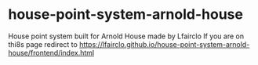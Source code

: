 # house-point-system-arnold-house
House point system built for Arnold House made by Lfairclo
If you are on thi8s page redirect to https://lfairclo.github.io/house-point-system-arnold-house/frontend/index.html
